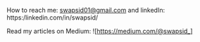 How to reach me: swapsid01@gmail.com and linkedIn: https:/linkedin.com/in/swapsid/

Read my articles on Medium: ![https://medium.com/@swapsid_]
<!---
swapsid/swapsid is a ✨ special ✨ repository because its `README.md` (this file) appears on your GitHub profile.
You can click the Preview link to take a look at your changes.
--->
